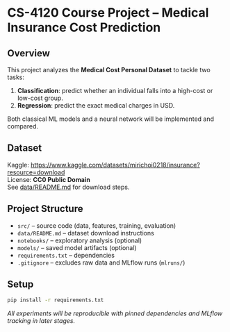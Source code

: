 # CS-4120 Course Project – Medical Insurance Cost Prediction

## Overview
This project analyzes the **Medical Cost Personal Dataset** to tackle two tasks:
1. **Classification**: predict whether an individual falls into a high-cost or low-cost group.
2. **Regression**: predict the exact medical charges in USD.

Both classical ML models and a neural network will be implemented and compared.

## Dataset
Kaggle: https://www.kaggle.com/datasets/mirichoi0218/insurance?resource=download  
License: **CC0 Public Domain**  
See [data/README.md](data/README.md) for download steps.

## Project Structure
- `src/` – source code (data, features, training, evaluation)
- `data/README.md` – dataset download instructions
- `notebooks/` – exploratory analysis (optional)
- `models/` – saved model artifacts (optional)
- `requirements.txt` – dependencies
- `.gitignore` – excludes raw data and MLflow runs (`mlruns/`)

## Setup
```bash
pip install -r requirements.txt
 ```
*All experiments will be reproducible with pinned dependencies and MLflow tracking in later stages.*
